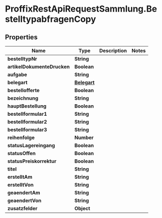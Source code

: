 # ProffixRestApiRequestSammlung.BestelltypabfragenCopy

## Properties
Name | Type | Description | Notes
------------ | ------------- | ------------- | -------------
**bestelltypNr** | **String** |  | 
**artikelDokumenteDrucken** | **Boolean** |  | 
**aufgabe** | **String** |  | 
**belegart** | [**Belegart**](Belegart.md) |  | 
**bestellofferte** | **Boolean** |  | 
**bezeichnung** | **String** |  | 
**hauptBestellung** | **Boolean** |  | 
**bestellformular1** | **String** |  | 
**bestellformular2** | **String** |  | 
**bestellformular3** | **String** |  | 
**reihenfolge** | **Number** |  | 
**statusLagereingang** | **Boolean** |  | 
**statusOffen** | **Boolean** |  | 
**statusPreiskorrektur** | **Boolean** |  | 
**titel** | **String** |  | 
**erstelltAm** | **String** |  | 
**erstelltVon** | **String** |  | 
**geaendertAm** | **String** |  | 
**geaendertVon** | **String** |  | 
**zusatzfelder** | **Object** |  | 


